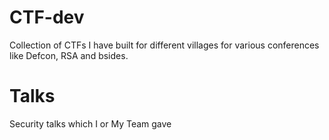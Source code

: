 # CTF-dev
Collection of CTFs I have built for different villages for various conferences like Defcon, RSA and bsides.

# Talks
 Security talks which I or My Team gave 
